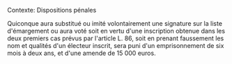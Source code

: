 Contexte: Dispositions pénales

Quiconque aura substitué ou imité volontairement une signature sur la liste d'émargement ou aura voté soit en vertu d'une inscription obtenue dans les deux premiers cas prévus par l'article L. 86, soit en prenant faussement les nom et qualités d'un électeur inscrit, sera puni d'un emprisonnement de six mois à deux ans, et d'une amende de 15 000 euros.